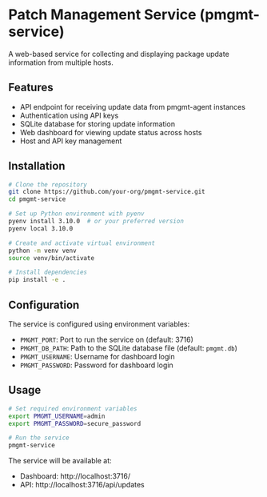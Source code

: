 # Patch Management Service (pmgmt-service)

A web-based service for collecting and displaying package update information from multiple hosts.

## Features

- API endpoint for receiving update data from pmgmt-agent instances
- Authentication using API keys
- SQLite database for storing update information
- Web dashboard for viewing update status across hosts
- Host and API key management

## Installation

```bash
# Clone the repository
git clone https://github.com/your-org/pmgmt-service.git
cd pmgmt-service

# Set up Python environment with pyenv
pyenv install 3.10.0  # or your preferred version
pyenv local 3.10.0

# Create and activate virtual environment
python -m venv venv
source venv/bin/activate

# Install dependencies
pip install -e .
```

## Configuration

The service is configured using environment variables:

- `PMGMT_PORT`: Port to run the service on (default: 3716)
- `PMGMT_DB_PATH`: Path to the SQLite database file (default: `pmgmt.db`)
- `PMGMT_USERNAME`: Username for dashboard login
- `PMGMT_PASSWORD`: Password for dashboard login

## Usage

```bash
# Set required environment variables
export PMGMT_USERNAME=admin
export PMGMT_PASSWORD=secure_password

# Run the service
pmgmt-service
```

The service will be available at:
- Dashboard: http://localhost:3716/
- API: http://localhost:3716/api/updates